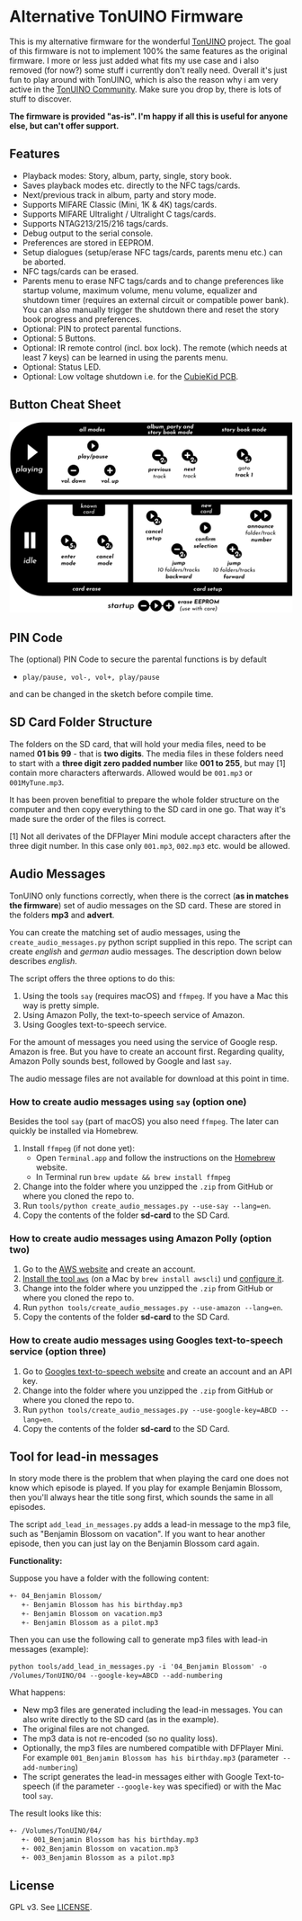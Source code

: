 Alternative TonUINO Firmware
============================

This is my alternative firmware for the wonderful [TonUINO](https://www.voss.earth/tonuino/) project. The goal of this firmware is not to implement 100% the same features as the original firmware. I more or less just added what fits my use case and i also removed (for now?) some stuff i currently don't really need. Overall it's just fun to play around with TonUINO, which is also the reason why i am very active in the [TonUINO Community](https://discourse.voss.earth/). Make sure you drop by, there is lots of stuff to discover.

**The firmware is provided "as-is". I'm happy if all this is useful for anyone else, but can't offer support.**

## Features

- Playback modes: Story, album, party, single, story book.
- Saves playback modes etc. directly to the NFC tags/cards.
- Next/previous track in album, party and story mode.
- Supports MIFARE Classic (Mini, 1K & 4K) tags/cards.
- Supports MIFARE Ultralight / Ultralight C tags/cards.
- Supports NTAG213/215/216 tags/cards.
- Debug output to the serial console.
- Preferences are stored in EEPROM.
- Setup dialogues (setup/erase NFC tags/cards, parents menu etc.) can be aborted.
- NFC tags/cards can be erased.
- Parents menu to erase NFC tags/cards and to change preferences like startup volume, maximum volume, menu volume, equalizer and shutdown timer (requires an external circuit or compatible power bank). You can also manually trigger the shutdown there and reset the story book progress and preferences.
- Optional: PIN to protect parental functions.
- Optional: 5 Buttons.
- Optional: IR remote control (incl. box lock). The remote (which needs at least 7 keys) can be learned in using the parents menu.
- Optional: Status LED.
- Optional: Low voltage shutdown i.e. for the [CubieKid PCB](https://www.thingiverse.com/thing:3148200).

## Button Cheat Sheet

![Tastenbelegung](usage_cheat_sheet_en.png)

## PIN Code

The (optional) PIN Code to secure the parental functions is by default

* `play/pause, vol-, vol+, play/pause`

and can be changed in the sketch before compile time.

## SD Card Folder Structure

The folders on the SD card, that will hold your media files, need to be named **01 bis 99** - that is **two digits**. The media files in these folders need to start with a **three digit zero padded number** like **001 to 255**, but may [1] contain more characters afterwards. Allowed would be `001.mp3` or `001MyTune.mp3`.

It has been proven benefitial to prepare the whole folder structure on the computer and then copy everything to the SD card in one go. That way it's made sure the order of the files is correct.

[1] Not all derivates of the DFPlayer Mini module accept characters after the three digit number. In this case only `001.mp3`, `002.mp3` etc. would be allowed.

## Audio Messages

TonUINO only functions correctly, when there is the correct (**as in matches the firmware**) set of audio messages on the SD card. These are stored in the folders **mp3** and **advert**.

You can create the matching set of audio messages, using the `create_audio_messages.py` python script supplied in this repo. The script can create *english* and *german* audio messages. The description down below describes *english*.

The script offers the three options to do this:

  1. Using the tools `say` (requires macOS) and `ffmpeg`. If you have a Mac this way is pretty simple.
  2. Using Amazon Polly, the text-to-speech service of Amazon.
  3. Using Googles text-to-speech service.

For the amount of messages you need using the service of Google resp. Amazon is free. But you have to create an account first. Regarding quality, Amazon Polly sounds best, followed by Google and last `say`.

The audio message files are not available for download at this point in time.

### How to create audio messages using `say` (option one)

Besides the tool `say` (part of macOS) you also need `ffmpeg`. The later can quickly be installed via Homebrew.

1. Install `ffmpeg` (if not done yet):
    - Open `Terminal.app` and follow the instructions on the [Homebrew](https://brew.sh) website.
    - In Terminal run `brew update && brew install ffmpeg`
2. Change into the folder where you unzipped the `.zip` from GitHub or where you cloned the repo to.
3. Run `tools/python create_audio_messages.py --use-say --lang=en`.
4. Copy the contents of the folder **sd-card** to the SD Card.

### How to create audio messages using Amazon Polly (option two)

1. Go to the [AWS website](https://aws.amazon.com/) and create an account.
2. [Install the tool `aws`](https://docs.aws.amazon.com/en_us/cli/latest/userguide/cli-chap-install.html) (on a Mac by `brew install awscli`) und [configure it](https://docs.aws.amazon.com/en_us/cli/latest/userguide/cli-chap-configure.html).
3. Change into the folder where you unzipped the `.zip` from GitHub or where you cloned the repo to.
4. Run `python tools/create_audio_messages.py --use-amazon --lang=en`.
5. Copy the contents of the folder **sd-card** to the SD Card.

### How to create audio messages using Googles text-to-speech service (option three)

1. Go to [Googles text-to-speech website](https://cloud.google.com/text-to-speech/) and create an account and an API key.
2. Change into the folder where you unzipped the `.zip` from GitHub or where you cloned the repo to.
4. Run `python tools/create_audio_messages.py --use-google-key=ABCD --lang=en`.
5. Copy the contents of the folder **sd-card** to the SD Card.

## Tool for lead-in messages

In story mode there is the problem that when playing the card one does not know which episode is played. If you play for example Benjamin Blossom, then you'll always hear the title song first, which sounds the same in all episodes.

The script `add_lead_in_messages.py` adds a lead-in message to the mp3 file, such as "Benjamin Blossom on vacation". If you want to hear another episode, then you can just lay on the Benjamin Blossom card again.

**Functionality:**

Suppose you have a folder with the following content:

```
+- 04_Benjamin Blossom/
   +- Benjamin Blossom has his birthday.mp3
   +- Benjamin Blossom on vacation.mp3
   +- Benjamin Blossom as a pilot.mp3
```

Then you can use the following call to generate mp3 files with lead-in messages (example):

    python tools/add_lead_in_messages.py -i '04_Benjamin Blossom' -o /Volumes/TonUINO/04 --google-key=ABCD --add-numbering

What happens:

  - New mp3 files are generated including the lead-in messages. You can also write directly to the SD card (as in the example).
  - The original files are not changed.
  - The mp3 data is not re-encoded (so no quality loss).
  - Optionally, the mp3 files are numbered compatible with DFPlayer Mini. For example `001_Benjamin Blossom has his birthday.mp3` (parameter` --add-numbering`)
  - The script generates the lead-in messages either with Google Text-to-speech (if the parameter `--google-key` was specified) or with the Mac tool `say`.

The result looks like this:

```
+- /Volumes/TonUINO/04/
   +- 001_Benjamin Blossom has his birthday.mp3
   +- 002_Benjamin Blossom on vacation.mp3
   +- 003_Benjamin Blossom as a pilot.mp3
```

## License

GPL v3. See [LICENSE](../LICENSE.md).